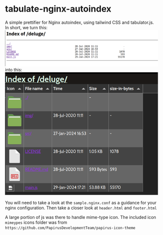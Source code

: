 # tabulate-nginx-autoindex

A simple prettifier for Nginx autoindex, using tailwind CSS and tabulator.js. In short, we turn this:
![before](before.png)
into this:
![after](after.png)


You will need to take a look at the `sample.nginx.conf` as a guidance for your nginx configuration.
Then take a closer look at `header.html` and `footer.html`

A large portion of js was there to handle mime-type icon. The included icon `mimeypes` icons folder was from `https://github.com/PapirusDevelopmentTeam/papirus-icon-theme`